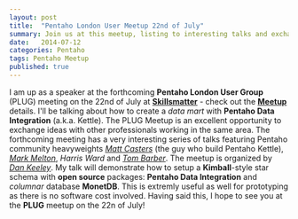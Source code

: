 ```yaml
---
layout: post
title:  "Pentaho London User Meetup 22nd of July"
summary: Join us at this meetup, listing to interesting talks and exchange ideas
date:   2014-07-12
categories: Pentaho
tags: Pentaho Meetup
published: true
---
```


I am up as a speaker at the forthcoming **Pentaho London User Group** (PLUG) meeting on the 22nd of July at **[Skillsmatter](https://skillsmatter.com/)** - check out the **[Meetup](http://www.meetup.com/Pentaho-London-User-Group/events/178590472/)** details. I'll be talking about how to create a *data mart* with **Pentaho Data Integration** (a.k.a. Kettle). 
The PLUG Meetup is an excellent opportunity to exchange ideas with other professionals working in the same area. The forthcoming meeting has a very interesting series of talks featuring Pentaho community heavyweights *[Matt Casters](http://www.ibridge.be/)* (the guy who build Pentaho Kettle), *[Mark Melton](http://markmelton-bi.blogspot.com/)*, *Harris Ward* and *[Tom Barber](http://themagicaltrout.wordpress.com/)*. The meetup is organized by *[Dan Keeley](http://dankeeley.wordpress.com/)*.
My talk will demonstrate how to setup a **Kimball**-style star schema with **open source** packages: **Pentaho Data Integration** and *columnar* database **MonetDB**. This is extremly useful as well for prototyping as there is no software cost involved. 
Having said this, I hope to see you at the **PLUG** meetup on the 22n of July!

